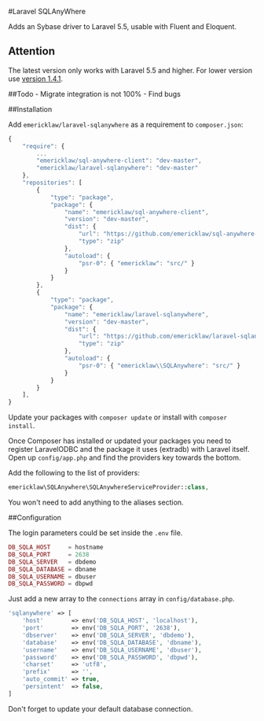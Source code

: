 #Laravel SQLAnyWhere

Adds an Sybase driver to Laravel 5.5, usable with Fluent and Eloquent.

## Attention
The latest version only works with Laravel 5.5 and higher. For lower
version use [version 1.4.1](https://github.com/emericklaw/laravel-sqlanywhere/tree/v1.4.1).

##Todo
    - Migrate integration is not 100%
    - Find bugs


##Installation

Add `emericklaw/laravel-sqlanywhere` as a requirement to `composer.json`:

```javascript
{
    "require": {
        ...
        "emericklaw/sql-anywhere-client": "dev-master",
        "emericklaw/laravel-sqlanywhere": "dev-master"
    },
    "repositories": [
        {
            "type": "package",
            "package": {
                "name": "emericklaw/sql-anywhere-client",
                "version": "dev-master",
                "dist": {
                    "url": "https://github.com/emericklaw/sql-anywhere-client/zipball/master",
                    "type": "zip"
                },
                "autoload": {
                    "psr-0": { "emericklaw": "src/" }
                }
            }
        },
        {
            "type": "package",
            "package": {
                "name": "emericklaw/laravel-sqlanywhere",
                "version": "dev-master",
                "dist": {
                    "url": "https://github.com/emericklaw/laravel-sqlanywhere/zipball/master",
                    "type": "zip"
                },
                "autoload": {
                    "psr-0": { "emericklaw\\SQLAnywhere": "src/" }
                }
            }
        }
    ],
}
```

Update your packages with `composer update` or install with `composer install`.

Once Composer has installed or updated your packages you need to register
LaravelODBC and the package it uses (extradb) with Laravel itself.
Open up `config/app.php` and find the providers key towards the bottom.


 Add the following to the list of providers:
```php
emericklaw\SQLAnywhere\SQLAnywhereServiceProvider::class,
```

You won't need to add anything to the aliases section.


##Configuration

The login parameters could be set inside the `.env` file.
```php
DB_SQLA_HOST     = hostname
DB_SQLA_PORT     = 2638
DB_SQLA_SERVER   = dbdemo
DB_SQLA_DATABASE = dbname
DB_SQLA_USERNAME = dbuser
DB_SQLA_PASSWORD = dbpwd
```

Just add a new array to the `connections` array in `config/database.php`.

```php
'sqlanywhere' => [
    'host'        => env('DB_SQLA_HOST', 'localhost'),
    'port'        => env('DB_SQLA_PORT', '2638'),
    'dbserver'    => env('DB_SQLA_SERVER', 'dbdemo'),
    'database'    => env('DB_SQLA_DATABASE', 'dbname'),
    'username'    => env('DB_SQLA_USERNAME', 'dbuser'),
    'password'    => env('DB_SQLA_PASSWORD', 'dbpwd'),
    'charset'     => 'utf8',
    'prefix'      => '',
    'auto_commit' => true,
    'persintent'  => false,
]
```

Don't forget to update your default database connection.

